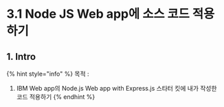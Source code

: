 # 3.1 Node JS Web app에 소스 코드 적용하기

## 1. Intro

{% hint style="info" %}
목적 : 

1. IBM Web app의 Node.js Web app with Express.js 스타터 킷에 내가 작성한 코드 적용하기
{% endhint %}




